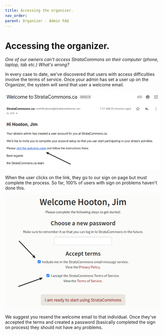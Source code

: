 ```yaml
---
title: Accessing the organizer.
nav_order: 
parent: Organizer - Admin FAQ
---
```


# Accessing the organizer.

*One of our owners can't access StrataCommons on their computer (phone, laptop, tab etc.)  What's wrong?*

In every case to date, we've discovered that users with access difficulties involve the terms of service.   Once your admin has set a user up on the Organizer, the system will send that user a welcome email.  

![welcome page](access/visitwelcomepage.png)



When the user clicks on the link, they go to our sign on page but must complete the process.  So far, 100% of users with sign on problems haven't done this.

![accept terms](access/acceptterms.png)



 We suggest you resend the welcome email to that individual.  Once they've accepted the terms and created a password (basically completed the sign on process) they should not have any problems.
